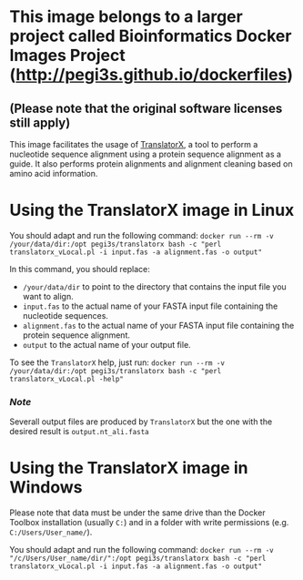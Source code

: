 # This image belongs to a larger project called Bioinformatics Docker Images Project (http://pegi3s.github.io/dockerfiles)
## (Please note that the original software licenses still apply)

This image facilitates the usage of [TranslatorX](http://translatorx.co.uk/), a tool to perform a nucleotide sequence alignment using a protein sequence alignment as a guide. It also performs protein alignments and alignment cleaning based on amino acid information.

# Using the TranslatorX image in Linux

You should adapt and run the following command: `docker run --rm -v /your/data/dir:/opt pegi3s/translatorx bash -c "perl translatorx_vLocal.pl -i input.fas -a alignment.fas -o output"`

In this command, you should replace:
- `/your/data/dir` to point to the directory that contains the input file you want to align.
- `input.fas` to the actual name of your FASTA input file containing the nucleotide sequences.
- `alignment.fas` to the actual name of your FASTA input file containing the protein sequence alignment.
- `output` to the actual name of your output file.

To see the `TranslatorX` help, just run: `docker run --rm -v /your/data/dir:/opt pegi3s/translatorx bash -c "perl translatorx_vLocal.pl -help"`

### *Note*

Severall output files are produced by `TranslatorX` but the one with the desired result is `output.nt_ali.fasta`

# Using the TranslatorX image in Windows

Please note that data must be under the same drive than the Docker Toolbox installation (usually `C:`) and in a folder with write permissions (e.g. `C:/Users/User_name/`).

You should adapt and run the following command: 
`docker run --rm -v "/c/Users/User_name/dir/":/opt pegi3s/translatorx bash -c "perl translatorx_vLocal.pl -i input.fas -a alignment.fas -o output"`
